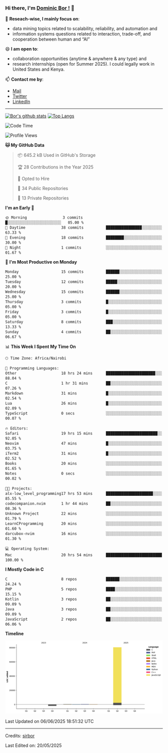 ### Hi there, I'm [Dominic Bor !](https://www.dominicbor.me/) 👋

🔭 **Reseach-wise, I mainly focus on**:

- data mining topics related to scalability, reliability, and automation and
- information systems questions related to interaction, trade-off, and cooperation between human and “AI”

😄 **I am open to**:

- collaboration opportunities (anytime & anywhere & any type) and
- research internships (open for Summer 2025). I could legally work in United States and Kenya.

📫 **Contact me by**:

- [Mail](mailto:dominicbor@icloud.com)
- [Twitter](https://twitter.com/Kd_Bpr)
- [LinkedIn](https://www.linkedin.com/in/sirbor/)

---

[![Bor's github stats](https://github-readme-stats.vercel.app/api?username=sirbor&theme=material-palenight&count_private=true&hide=contribs)](https://github.com/anuraghazra/github-readme-stats)
[![Top Langs](https://github-readme-stats.vercel.app/api/top-langs/?username=sirbor&theme=material-palenight&hide=Jupyter&layout=compact)](https://github.com/anuraghazra/github-readme-stats)

<!--START_SECTION:waka-->
![Code Time](http://img.shields.io/badge/Code%20Time-845%20hrs%2040%20mins-blue)

![Profile Views](http://img.shields.io/badge/Profile%20Views-0-blue)

**🐱 My GitHub Data** 

> 📦 645.2 kB Used in GitHub's Storage 
 > 
> 🏆 28 Contributions in the Year 2025
 > 
> 💼 Opted to Hire
 > 
> 📜 34 Public Repositories 
 > 
> 🔑 13 Private Repositories 
 > 
**I'm an Early 🐤** 

```text
🌞 Morning                3 commits           █░░░░░░░░░░░░░░░░░░░░░░░░   05.00 % 
🌆 Daytime                38 commits          ████████████████░░░░░░░░░   63.33 % 
🌃 Evening                18 commits          ████████░░░░░░░░░░░░░░░░░   30.00 % 
🌙 Night                  1 commits           ░░░░░░░░░░░░░░░░░░░░░░░░░   01.67 % 
```
📅 **I'm Most Productive on Monday** 

```text
Monday                   15 commits          ██████░░░░░░░░░░░░░░░░░░░   25.00 % 
Tuesday                  12 commits          █████░░░░░░░░░░░░░░░░░░░░   20.00 % 
Wednesday                15 commits          ██████░░░░░░░░░░░░░░░░░░░   25.00 % 
Thursday                 3 commits           █░░░░░░░░░░░░░░░░░░░░░░░░   05.00 % 
Friday                   3 commits           █░░░░░░░░░░░░░░░░░░░░░░░░   05.00 % 
Saturday                 8 commits           ███░░░░░░░░░░░░░░░░░░░░░░   13.33 % 
Sunday                   4 commits           ██░░░░░░░░░░░░░░░░░░░░░░░   06.67 % 
```


📊 **This Week I Spent My Time On** 

```text
🕑︎ Time Zone: Africa/Nairobi

💬 Programming Languages: 
Other                    18 hrs 24 mins      ██████████████████████░░░   88.04 % 
C                        1 hr 31 mins        ██░░░░░░░░░░░░░░░░░░░░░░░   07.26 % 
Markdown                 31 mins             █░░░░░░░░░░░░░░░░░░░░░░░░   02.54 % 
Lua                      26 mins             █░░░░░░░░░░░░░░░░░░░░░░░░   02.09 % 
TypeScript               0 secs              ░░░░░░░░░░░░░░░░░░░░░░░░░   00.07 % 

🔥 Editors: 
Safari                   19 hrs 15 mins      ███████████████████████░░   92.05 % 
Neovim                   47 mins             █░░░░░░░░░░░░░░░░░░░░░░░░   03.75 % 
iTerm2                   31 mins             █░░░░░░░░░░░░░░░░░░░░░░░░   02.52 % 
Books                    20 mins             ░░░░░░░░░░░░░░░░░░░░░░░░░   01.65 % 
Notes                    0 secs              ░░░░░░░░░░░░░░░░░░░░░░░░░   00.02 % 

🐱‍💻 Projects: 
alx-low_level_programming17 hrs 53 mins      █████████████████████░░░░   85.55 % 
codecompanion.nvim       1 hr 44 mins        ██░░░░░░░░░░░░░░░░░░░░░░░   08.36 % 
Unknown Project          22 mins             ░░░░░░░░░░░░░░░░░░░░░░░░░   01.79 % 
LearnCProgramming        20 mins             ░░░░░░░░░░░░░░░░░░░░░░░░░   01.60 % 
darcubox-nvim            16 mins             ░░░░░░░░░░░░░░░░░░░░░░░░░   01.30 % 

💻 Operating System: 
Mac                      20 hrs 54 mins      █████████████████████████   100.00 % 
```

**I Mostly Code in C** 

```text
C                        8 repos             ██████░░░░░░░░░░░░░░░░░░░   24.24 % 
PHP                      5 repos             ████░░░░░░░░░░░░░░░░░░░░░   15.15 % 
Kotlin                   3 repos             ██░░░░░░░░░░░░░░░░░░░░░░░   09.09 % 
Java                     3 repos             ██░░░░░░░░░░░░░░░░░░░░░░░   09.09 % 
JavaScript               2 repos             ██░░░░░░░░░░░░░░░░░░░░░░░   06.06 % 
```



**Timeline**

![Lines of Code chart](https://raw.githubusercontent.com/sirbor/sirbor/main/assets/bar_graph.png)


 Last Updated on 06/06/2025 18:51:32 UTC
<!--END_SECTION:waka-->
---

Credits: [sirbor](https://github.com/sirbor)

Last Edited on: 20/05/2025
